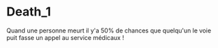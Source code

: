 # Death_1
Quand une personne meurt il y'a 50% de chances que quelqu'un le voie puit fasse un appel au service médicaux !
